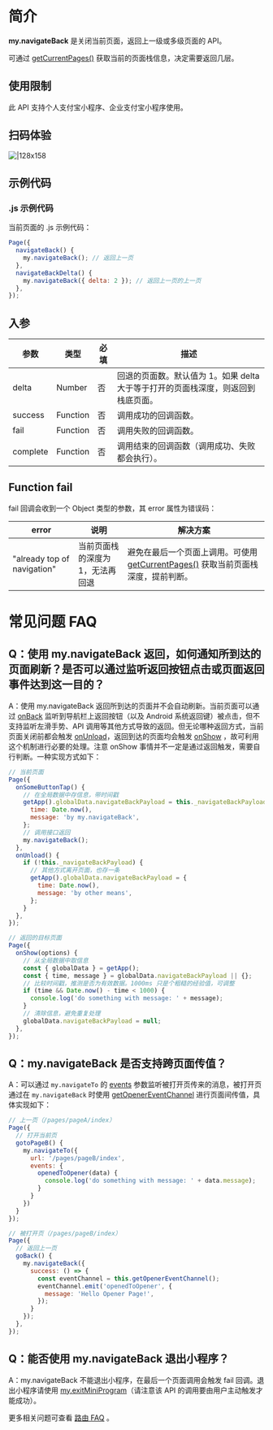 # 简介

**my.navigateBack** 是关闭当前页面，返回上一级或多级页面的 API。

可通过 [getCurrentPages()](https://opendocs.alipay.com/mini/framework/getcurrentpages) 获取当前的页面栈信息，决定需要返回几层。

## 使用限制

此 API 支持个人支付宝小程序、企业支付宝小程序使用。

## 扫码体验

![|128x158](https://cdn.nlark.com/yuque/0/2021/png/179989/1637056770503-813c17f4-e76c-4870-a0c7-5aae8768a06c.png#align=left&display=inline&height=127&margin=%5Bobject%20Object%5D&name=image.png&originHeight=157&originWidth=127&size=16714&status=done&style=none&width=103)

## 示例代码

### .js 示例代码

当前页面的 .js 示例代码：

```javascript
Page({
  navigateBack() {
    my.navigateBack(); // 返回上一页
  },
  navigateBackDelta() {
    my.navigateBack({ delta: 2 }); // 返回上一页的上一页
  },
});
```

## 入参

| **参数** | **类型** | **必填** | **描述** |
| --- | --- | --- | --- |
| delta | Number | 否 | 回退的页面数。默认值为 1。如果 delta 大于等于打开的页面栈深度，则返回到栈底页面。 |
| success | Function | 否 | 调用成功的回调函数。 |
| fail | Function | 否 | 调用失败的回调函数。 |
| complete | Function | 否 | 调用结束的回调函数（调用成功、失败都会执行）。 |

## Function fail

fail 回调会收到一个 Object 类型的参数，其 error 属性为错误码：

| **error** | **说明** | **解决方案** |
| --- | --- | --- |
| "already top of navigation" | 当前页面栈的深度为 1，无法再回退 | 避免在最后一个页面上调用。可使用 [getCurrentPages()](https://opendocs.alipay.com/mini/framework/getcurrentpages) 获取当前页面栈深度，提前判断。 |

# 常见问题 FAQ

## Q：使用 my.navigateBack 返回，如何通知所到达的页面刷新？是否可以通过监听返回按钮点击或页面返回事件达到这一目的？

A：使用 my.navigateBack 返回所到达的页面并不会自动刷新。当前页面可以通过 [onBack](https://opendocs.alipay.com/mini/framework/page-detail#events) 监听到导航栏上返回按钮（以及 Android 系统返回键）被点击，但不支持监听左滑手势、API 调用等其他方式导致的返回。但无论哪种返回方式，当前页面关闭前都会触发 [onUnload](<https://opendocs.alipay.com/mini/framework/page-detail#onUnload()>)，返回到达的页面均会触发 [onShow](<https://opendocs.alipay.com/mini/framework/page-detail#onShow()>) ，故可利用这个机制进行必要的处理。注意 onShow 事情并不一定是通过返回触发，需要自行判断。一种实现方式如下：

```javascript
// 当前页面
Page({
  onSomeButtonTap() {
    // 在全局数据中存信息，带时间戳
    getApp().globalData.navigateBackPayload = this._navigateBackPayload = {
      time: Date.now(),
      message: 'by my.navigateBack',
    };
    // 调用接口返回
    my.navigateBack();
  },
  onUnload() {
    if (!this._navigateBackPayload) {
      // 其他方式离开页面，也存一条
      getApp().globalData.navigateBackPayload = {
        time: Date.now(),
        message: 'by other means',
      };
    }
  },
});

// 返回的目标页面
Page({
  onShow(options) {
    // 从全局数据中取信息
    const { globalData } = getApp();
    const { time, message } = globalData.navigateBackPayload || {};
    // 比较时间戳，推测是否为有效数据。1000ms 只是个粗糙的经验值，可调整
    if (time && Date.now() - time < 1000) {
      console.log('do something with message: ' + message);
    }
    // 清除信息，避免重复处理
    globalData.navigateBackPayload = null;
  },
});
```

## Q：my.navigateBack 是否支持跨页面传值？

A：可以通过 `my.navigateTo` 的 [events](https://opendocs.alipay.com/mini/api/zwi8gx#.js%20%E7%A4%BA%E4%BE%8B%E4%BB%A3%E7%A0%81) 参数监听被打开页传来的消息，被打开页通过在 `my.navigateBack` 时使用 [getOpenerEventChannel](https://opendocs.alipay.com/mini/framework/page-detail#Page.prototype.getOpenerEventChannel) 进行页面间传值，具体实现如下：

```javascript
// 上一页（/pages/pageA/index）
Page({
  // 打开当前页
  gotoPageB() {
    my.navigateTo({
      url: '/pages/pageB/index',
      events: {
        openedToOpener(data) {
          console.log('do something with message: ' + data.message);
        }
      }
    })
  }
});

// 被打开页（/pages/pageB/index）
Page({
  // 返回上一页
  goBack() {
    my.navigateBack({
      success: () => {
        const eventChannel = this.getOpenerEventChannel();
        eventChannel.emit('openedToOpener', {
          message: 'Hello Opener Page!',
        });
      }
    });
  },
});
```

## Q：能否使用 my.navigateBack 退出小程序？

A：my.navigateBack 不能退出小程序，在最后一个页面调用会触发 fail 回调。退出小程序请使用 [my.exitMiniProgram](https://opendocs.alipay.com/mini/api/my.exitMiniProgram)（请注意该 API 的调用要由用户主动触发才能成功）。

更多相关问题可查看 [路由 FAQ](https://opendocs.alipay.com/mini/api/fu8l65) 。
